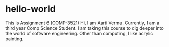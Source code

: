 # hello-world
This is Assignment 6 (COMP-3521) 
Hi, 
I am Aarti Verma.
Currently, I am a third year Comp Science Student.
I am taking this course to dig deeper into the world of software engineering.
Other than computing, I like acrylic painting.
